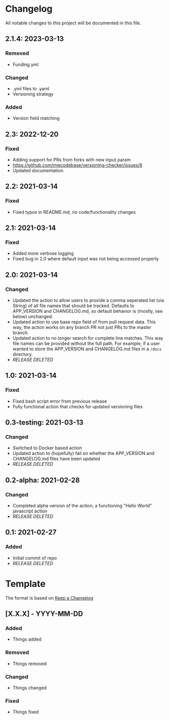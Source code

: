# Changelog

All notable changes to this project will be documented in this file.

## 2.1.4: 2023-03-13
### Removed
- Funding.yml

### Changed
- .yml files to .yaml
- Versioning strategy

### Added
- Version field matching

## 2.3: 2022-12-20
### Fixed
- Adding support for PRs from forks with new input param
 - https://github.com/mwcodebase/versioning-checker/issues/6
- Updated documentation

## 2.2: 2021-03-14
### Fixed
- Fixed typos in README.md, no code/functionality changes

## 2.1: 2021-03-14
### Fixed
- Added more verbose logging
- Fixed bug in 2.0 where default input was not being accessed properly

## 2.0: 2021-03-14
### Changed
- Updated the action to allow users to provide a comma seperated list (via String) of all file names that should be tracked. Defaults to APP_VERSION and CHANGELOG.md, so default behavior is (mostly, see below) unchanged.
- Updated action to use base repo field of from pull request data. This way, the action works on any branch PR not just PRs to the master branch.
- Updated action to no longer search for complete line matches. This way file names can be provided without the full path. For example, if a user wanted to store the APP_VERSION and CHANGELOG.md files in a `/docs` directory.
 - *RELEASE DELETED*

## 1.0: 2021-03-14
### Fixed
- Fixed bash script error from previous release
- Fully functional action that checks for updated versioning files

## 0.3-testing: 2021-03-13
### Changed
- Switched to Docker based action
- Updated action to (hopefully) fail on whether the APP_VERSION and CHANGELOG.md files have been updated
 - *RELEASE DELETED*

## 0.2-alpha: 2021-02-28
### Changed
- Completed alpha version of the action; a functioning "Hello World" javascript action
 - *RELEASE DELETED*

## 0.1: 2021-02-27
### Added
- Initial commit of repo
 - *RELEASE DELETED*

# Template

The format is based on [Keep a Changelog](https://keepachangelog.com/en/1.0.0/)

## [X.X.X] - YYYY-MM-DD
### Added 
- Things added

### Removed
- Things removed

### Changed
- Things changed

### Fixed
- Things fixed